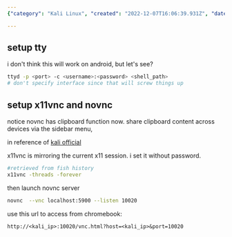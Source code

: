 ```yaml
---
{"category": "Kali Linux", "created": "2022-12-07T16:06:39.931Z", "date": "2022-12-07 16:06:39", "description": "This tutorial provides step-by-step instructions for accessing Kali Linux on Chromebook using ttyd, x11vnc, and novnc. It includes detailed setup procedures for each tool, demonstrates novnc's clipboard sharing feature, and offers the necessary commands to help users make the most of their experience.", "modified": "2022-12-08T05:23:03.016Z", "tags": ["Kali Linux", "Chromebook", "TTYD", "X11VNC", "Novnc", "Clipboard Sharing", "Command Line"], "title": "Access Kali On Chromebook Or Anywhere"}

---
```


## setup tty

i don't think this will work on android, but let's see?

```bash
ttyd -p <port> -c <username>:<password> <shell_path>
# don't specify interface since that will screw things up

```

## setup x11vnc and novnc

notice novnc has clipboard function now. share clipboard content across devices via the sidebar menu,

in reference of [kali official](https://kali.org/general-use/novnc-kali-in-browser)

x11vnc is mirroring the current x11 session. i set it without password.

```bash
#retrieved from fish history
x11vnc -threads -forever

```

then launch novnc server

```bash
novnc  --vnc localhost:5900 --listen 10020

```

use this url to access from chromebook:

```
http://<kali_ip>:10020/vnc.html?host=<kali_ip>&port=10020

```
